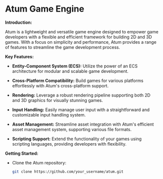 # Atum Game Engine

**Introduction:**

Atum is a lightweight and versatile game engine designed to empower game developers with a flexible and efficient framework for building 2D and 3D games. With a focus on simplicity and performance, Atum provides a range of features to streamline the game development process.

**Key Features:**

- **Entity-Component System (ECS):** Utilize the power of an ECS architecture for modular and scalable game development.

- **Cross-Platform Compatibility:** Build games for various platforms effortlessly with Atum's cross-platform support.

- **Rendering:** Leverage a robust rendering pipeline supporting both 2D and 3D graphics for visually stunning games.

- **Input Handling:** Easily manage user input with a straightforward and customizable input handling system.

- **Asset Management:** Streamline asset integration with Atum's efficient asset management system, supporting various file formats.

- **Scripting Support:** Extend the functionality of your games using scripting languages, providing developers with flexibility.

**Getting Started:**

- Clone the Atum repository:
  ```bash
  git clone https://github.com/your_username/atum.git
